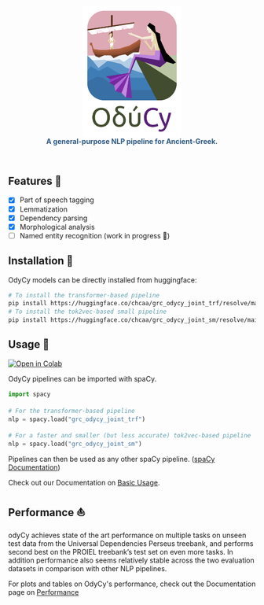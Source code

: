 <p align="center">
  <img width="200" src="docs/_static/logo_with_text_below.svg">
  <div align="center" style="color: #2c5882; font-weight: bold; font-size: 14px; margin-top: -18px;">
    A general-purpose NLP pipeline for Ancient-Greek.
  </div>
</p>
<br>

## Features :mount_fuji:

 - [x] Part of speech tagging
 - [x] Lemmatization
 - [x] Dependency parsing
 - [x] Morphological analysis
 - [ ] Named entity recognition (work in progress :construction:)

## Installation :sunrise:

OdyCy models can be directly installed from huggingface:

```bash
# To install the transformer-based pipeline
pip install https://huggingface.co/chcaa/grc_odycy_joint_trf/resolve/main/grc_odycy_joint_trf-any-py3-none-any.whl
# To install the tok2vec-based small pipeline
pip install https://huggingface.co/chcaa/grc_odycy_joint_sm/resolve/main/grc_odycy_joint_sm-any-py3-none-any.whl
```

## Usage :whale:

[![Open in Colab](https://colab.research.google.com/assets/colab-badge.svg)](https://colab.research.google.com/github/centre-for-humanities-computing/odyCy/blob/main/tutorials/01_odycy_getting_started.ipynb#&offline=true&sandboxMode=true)

OdyCy pipelines can be imported with spaCy.

```python
import spacy

# For the transformer-based pipeline
nlp = spacy.load("grc_odycy_joint_trf")

# For a faster and smaller (but less accurate) tok2vec-based pipeline
nlp = spacy.load("grc_odycy_joint_sm")
```

Pipelines can then be used as any other spaCy pipeline.
([spaCy Documentation](https://spacy.io/usage))

Check out our Documentation on [Basic Usage](https://centre-for-humanities-computing.github.io/odyCy/getting_started.html).

## Performance :boat:

odyCy achieves state of the art performance on multiple tasks on unseen test data from the Universal Dependencies Perseus treebank,
and performs second best on the PROIEL treebank’s test set on even more tasks.
In addition performance also seems relatively stable across the two evaluation datasets in comparison with other NLP pipelines.

For plots and tables on OdyCy's performance, check out the Documentation page on [Performance](https://centre-for-humanities-computing.github.io/odyCy/performance.html)

